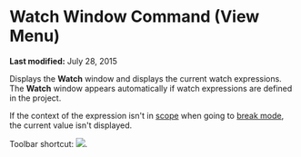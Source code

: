 
# Watch Window Command (View Menu)

 **Last modified:** July 28, 2015

Displays the  **Watch** window and displays the current watch expressions. The **Watch** window appears automatically if watch expressions are defined in the project.

If the context of the expression isn't in  [scope](b8bdf64f-5920-1ae9-16d0-b26d09524a30.md) when going to [break mode](b8bdf64f-5920-1ae9-16d0-b26d09524a30.md), the current value isn't displayed.

Toolbar shortcut: 
![](../images/tbr_wawd_ZA01201768.gif).
